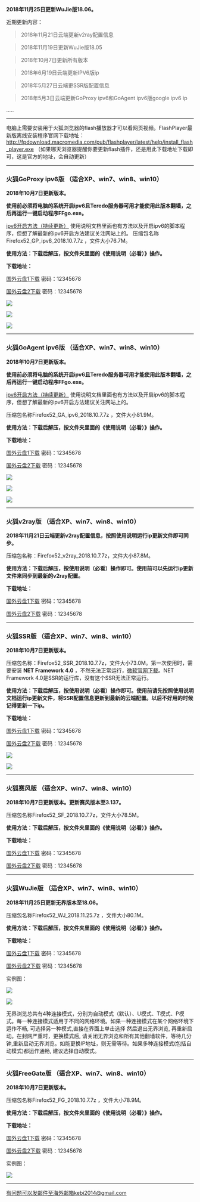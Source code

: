 **2018年11月25日更新WuJie版18.06。**

近期更新内容：

> 2018年11月21日云端更新v2ray配置信息

> 2018年11月19日更新WuJie版18.05

> 2018年10月7日更新所有版本

> 2018年6月19日云端更新IPV6版ip

> 2018年5月27日云端更SSR版配置信息

> 2018年5月3日云端更新GoProxy ipv6和GoAgent ipv6版google ipv6 ip

.....

***

电脑上需要安装用于火狐浏览器的flash播放器才可以看网页视频。FlashPlayer最新版离线安装程序官网下载地址：
http://fpdownload.macromedia.com/pub/flashplayer/latest/help/install_flash_player.exe （如果哪天浏览器提醒你要更新flash插件，还是用此下载地址下载即可，这是官方的地址，会自动更新）


***


### 火狐GoProxy ipv6版 （适合XP、win7、win8、win10）

**2018年10月7日更新版本。**

**使用前必须将电脑的系统开启ipv6且Teredo服务器可用才能使用此版本翻墙，之后再运行一键启动程序FFgo.exe。**

[ipv6开启方法（持续更新）](https://github.com/Alvin9999/new-pac/wiki/ipv6%E5%BC%80%E5%90%AF%E6%96%B9%E6%B3%95) 使用说明文档里面也有方法以及开启ipv6的脚本程序，但想了解最新的ipv6开启方法建议关注网站上的。
压缩包名称Firefox52_GP_ipv6_2018.10.7.7z ，文件大小76.7M。

**使用方法：下载后解压，按文件夹里面的《使用说明（必看）》操作。**

**下载地址：**

[国外云盘1下载](http://108.61.224.82:8000/f/780f5ab506/) 密码：12345678

[国外云盘2下载](http://45.32.141.248:8000/f/ad9923370b/)  密码：12345678

![](https://raw.githubusercontent.com/Alvin9999/pac2/master/softimag/52new-ipv6.PNG)

![](https://raw.githubusercontent.com/Alvin9999/pac2/master/softimag/new-ipv6-1.PNG)

![](https://raw.githubusercontent.com/Alvin9999/pac2/master/softimag/new-ipv6-2.PNG)

***

### 火狐GoAgent ipv6版 （适合XP、win7、win8、win10）

**2018年10月7日更新版本。**

**使用前必须将电脑的系统开启ipv6且Teredo服务器可用才能使用此版本翻墙，之后再运行一键启动程序FFgo.exe。**

[ipv6开启方法（持续更新）](https://github.com/Alvin9999/new-pac/wiki/ipv6%E5%BC%80%E5%90%AF%E6%96%B9%E6%B3%95) 使用说明文档里面也有方法以及开启ipv6的脚本程序，但想了解最新的ipv6开启方法建议关注网站上的。

压缩包名称Firefox52_GA_ipv6_2018.10.7.7z ，文件大小81.9M。

**使用方法：下载后解压，按文件夹里面的《使用说明（必看）》操作。**

**下载地址：**

[国外云盘1下载](http://45.32.141.248:8000/f/6d4e21736d/) 密码：12345678

[国外云盘2下载](http://108.61.224.82:8000/f/92d8d7f223/) 密码：12345678

![](https://raw.githubusercontent.com/Alvin9999/pac2/master/softimag/52new-ipv6.PNG)

![](https://raw.githubusercontent.com/Alvin9999/pac2/master/softimag/new-ipv6-1.PNG)

![](https://raw.githubusercontent.com/Alvin9999/pac2/master/softimag/new-ipv6-2.PNG)



***

### 火狐v2ray版 （适合XP、win7、win8、win10）

**2018年11月21日云端更新v2ray配置信息，按照使用说明运行ip更新文件即可同步。**

压缩包名称：Firefox52_v2ray_2018.10.7.7z，文件大小87.8M。

**使用方法：下载后解压，按使用说明（必看）操作即可。使用前可以先运行ip更新文件来同步到最新的v2ray配置。**


**下载地址：**

[国外云盘1下载](http://108.61.224.82:8000/f/9b7220bbeb/) 密码：12345678

[国外云盘2下载](http://45.32.141.248:8000/f/b57e4154a6/) 密码：12345678

***


### 火狐SSR版 （适合XP、win7、win8、win10）

**2018年10月7日更新版本。**

压缩包名称：Firefox52_SSR_2018.10.7.7z，文件大小73.0M。第一次使用时，需要安装 **NET Framework 4.0** ，不然无法正常运行，[微软官网下载](https://www.microsoft.com/zh-cn/download/details.aspx?id=17718)。NET Framework 4.0是SSR的运行库，没有这个SSR无法正常运行。

**使用方法：下载后解压，按使用说明（必看）操作即可。使用前请先按照使用说明文档运行ip更新文件，将SSR配置信息更新到最新的云端配置。以后不好用的时候记得更新一下ip。**


**下载地址：**

[国外云盘1下载](http://108.61.224.82:8000/f/5d9096b486/) 密码：12345678

[国外云盘2下载](http://45.32.141.248:8000/f/3bc6ee81fc/) 密码：12345678


![](https://raw.githubusercontent.com/Alvin9999/pac2/master/softimag/52firefoxss001.png)

![](https://raw.githubusercontent.com/Alvin9999/pac2/master/ss001.PNG)

***

### 火狐赛风版 （适合XP、win7、win8、win10）

**2018年10月7日更新版本。更新赛风版本至3.137。**

压缩包名称Firefox52_SF_2018.10.7.7z，文件大小78.5M。

**使用方法：下载后解压，按文件夹里面的《使用说明（必看）》操作。**

**下载地址：**

[国外云盘1下载](http://108.61.224.82:8000/f/d2a642469a/) 密码：12345678

[国外云盘2下载](http://45.32.141.248:8000/f/8f55f329aa/) 密码：12345678


***

### 火狐WuJie版 （适合XP、win7、win8、win10）

**2018年11月25日更新无界版本至18.06。**

压缩包名称Firefox52_WJ_2018.11.25.7z ，文件大小80.1M。

**使用方法：下载后解压，按文件夹里面的《使用说明（必看）》操作。**

**下载地址：**

[国外云盘1下载](http://45.32.141.248:8000/f/0e13b82b9d/) 密码：12345678

[国外云盘2下载](http://108.61.224.82:8000/f/9cbc140c5b/) 密码：12345678

实例图：

![](https://raw.githubusercontent.com/Alvin9999/PAC/master/download/52wujie1.PNG)

![](https://raw.githubusercontent.com/Alvin9999/PAC/master/download/wujie2.png)

无界浏览总共有4种连接模式，分别为自动模式（默认）、U模式、T模式、P模式。每一种连接模式适用于不同的网络环境。如果一种连接模式在某个网络环境下运作不畅, 可选择另一种模式,直接在界面上单击选择 然后退出无界浏览, 再重新启动。在封网严重时，更换模式后, 请关闭无界浏览和所有其他翻墙软件，等待几分钟,重新启动无界浏览。如能更换IP地址，则无需等待。如果多种连接模式(包括自动模式)都运作通畅, 建议选择自动模式。


***

### 火狐FreeGate版 （适合XP、win7、win8、win10）

**2018年10月7日更新版本。**

压缩包名称Firefox52_FG_2018.10.7.7z  ，文件大小78.9M。

**使用方法：下载后解压，按文件夹里面的《使用说明（必看）》操作。**

**下载地址：**

[国外云盘1下载](http://108.61.224.82:8000/f/c92410a209/) 密码：12345678

[国外云盘2下载](http://45.32.141.248:8000/f/2f27dc3593/) 密码：12345678


实例图：

![](https://raw.githubusercontent.com/Alvin9999/PAC/master/download/52freegate.PNG)

***

有问题可以发邮件至海外邮箱kebi2014@gmail.com
